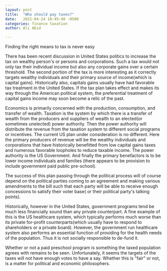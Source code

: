 ```yaml
---
layout: post
title:  "Who should pay taxes?"
date:   2021-04-24 18:45:40 -0500
categories: finance taxation
author: Ali Abid

---
```


Finding the right means to tax is never easy
<!-- excerpt-end -->


There has been recent discussion in United States politics to increase the tax on wealthy person's or persons and corporations.  Such a tax would not only tax their individual income but also any corporate gains over a certain threshold.  The second portion of the tax is more interesting as it correctly targets wealthy individuals and their primary source of income(which is capital gains).  Historically also, capitals gains usually have had favorable tax treatment in the United States.  If the tax plan takes effect and makes its way through the American political system, the preferential treatment of capital gains income may soon become a relic of the past.

Economics is primarily concerned with the production, consumption, and transfer of wealth.  Taxation is the system by which there is a transfer of wealth from the producers and suppliers of wealth to an elected(or sometimes unelected) power authority.  Then the power authority will distribute the revenue from the taxation system to different social programs or incentives.  The current US plan under consideration is no different.  Here the primary producers of revenue will be the wealthy individuals and corporations that have historically benefitted from low capital gains taxes and numerous favorable loopholes to reduce taxable income.   The power authority is the US Government.  And finally the primary benefactors is to be lower income individuals and families (there appears to be provision to include government paid public pre-school).
 
 The success of this plan passing through the political process will of course depend on the political parties coming to an agreement and making various amendments to the bill such that each party will be able to receive enough concessions to satisfy their voter base( or their political party's talking points).

 Historically, however in the United States, government programs tend be much less financially sound than any private counterpart.  A fine example of this is the US healthcare system, which typically performs much worse than its private for-profit counterparts(which usually have to respond to shareholders or a private board).  However, the government run healthcare system also performs an essential function of providing for the health needs of the population.  Thus it is not socially responsible to de-fund it.  

 Whether or not a paid preschool program is something the taxed population agrees with remains to be seen.  Unfortunately, it seems the targets of the taxes will not have enough votes to have a say.  Whether this is "fair" or not, is a matter for political and economic philosophers.   